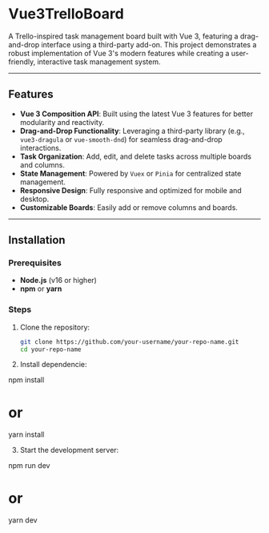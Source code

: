 # Vue3TrelloBoard

A Trello-inspired task management board built with Vue 3, featuring a drag-and-drop interface using a third-party add-on. This project demonstrates a robust implementation of Vue 3's modern features while creating a user-friendly, interactive task management system.

---

## Features

- **Vue 3 Composition API**: Built using the latest Vue 3 features for better modularity and reactivity.
- **Drag-and-Drop Functionality**: Leveraging a third-party library (e.g., `vue3-dragula` or `vue-smooth-dnd`) for seamless drag-and-drop interactions.
- **Task Organization**: Add, edit, and delete tasks across multiple boards and columns.
- **State Management**: Powered by `Vuex` or `Pinia` for centralized state management.
- **Responsive Design**: Fully responsive and optimized for mobile and desktop.
- **Customizable Boards**: Easily add or remove columns and boards.

---

## Installation

### Prerequisites

- **Node.js** (v16 or higher)
- **npm** or **yarn**

### Steps

1. Clone the repository:
   ```bash
   git clone https://github.com/your-username/your-repo-name.git
   cd your-repo-name

   
2. Install dependencie:

npm install
# or
yarn install

3. Start the development server:

npm run dev
# or
yarn dev